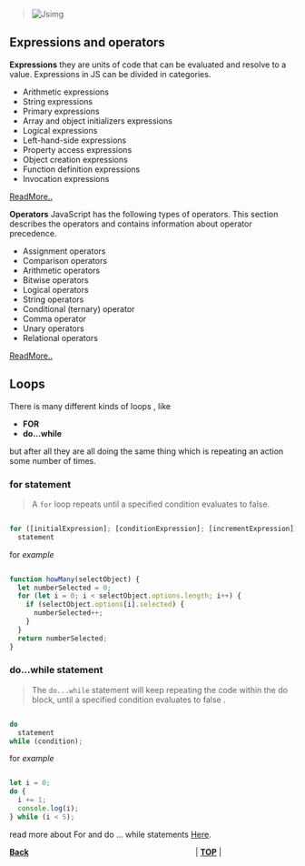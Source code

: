 >![Jsimg](https://iconape.com/wp-content/files/vr/353405/svg/javascript-js-seeklogo.com.svg)


## **Expressions and operators**

**Expressions**
they are units of code that can be evaluated and resolve to a value. Expressions in JS can be divided in categories.

* Arithmetic expressions
* String expressions
* Primary expressions
* Array and object initializers expressions
* Logical expressions
* Left-hand-side expressions
* Property access expressions
* Object creation expressions
* Function definition expressions
* Invocation expressions

[ReadMore..](https://flaviocopes.com/javascript-expressions/#:~:text=JavaScript%20Expressions%20Expressions%20are%20units%20of%20code%20that,be%20divided%20in%20categories.%20Published%20Mar%2017%2C%202018)

**Operators**
JavaScript has the following types of operators. This section describes the operators and contains information about operator precedence.

* Assignment operators
* Comparison operators
* Arithmetic operators
* Bitwise operators
* Logical operators
* String operators
* Conditional (ternary) operator
* Comma operator
* Unary operators
* Relational operators

[ReadMore..](https://developer.mozilla.org/en-US/docs/Web/JavaScript/Guide/Expressions_and_Operators)


## **Loops**

There is many different kinds of loops , like 

- **FOR** 
- **do...while**

but after all they are all doing the same thing which is repeating an action some number of times.

### for statement

> A `for` loop repeats until a specified condition evaluates to false.

```js

for ([initialExpression]; [conditionExpression]; [incrementExpression])
  statement

```

for *example*

```js

function howMany(selectObject) {
  let numberSelected = 0;
  for (let i = 0; i < selectObject.options.length; i++) {
    if (selectObject.options[i].selected) {
      numberSelected++;
    }
  }
  return numberSelected;
}

``` 
### do...while statement

> The `do...while` statement will keep repeating the code within the do block, until a specified condition evaluates to false .

```js

do
  statement
while (condition);

```

for *example*

```js

let i = 0;
do {
  i += 1;
  console.log(i);
} while (i < 5);

``` 

read more about For and do ... while statements [Here](https://developer.mozilla.org/en-US/docs/Web/JavaScript/Guide/Loops_and_iteration#for_statement).

[**Back**](https://odehabuzaid.github.io/reading-notes/)                     | [**TOP**](#Expressions-and-operators) |